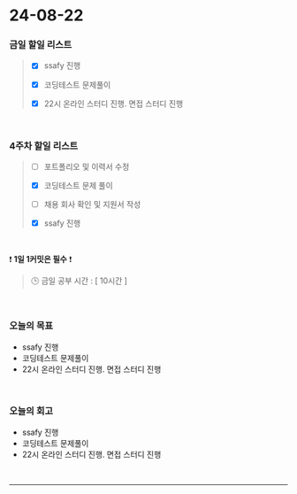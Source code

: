 # 24-08-22
### 금일 할일 리스트
> - [x]  ssafy 진행
>
> - [x]  코딩테스트 문제풀이
>
> - [x]  22시 온라인 스터디 진행. 면접 스터디 진행

<br/>

### 4주차 할일 리스트  
> - [ ]  포트폴리오 및 이력서 수정
>
> - [x]  코딩테스트 문제 풀이
>
> - [ ]  채용 회사 확인 및 지원서 작성
>
> - [x]  ssafy 진행

<br/>

❗ **1일 1커밋은 필수** ❗
> 🕒 금일 공부 시간 : [ 10시간 ]

<br/>

### 오늘의 목표
- ssafy 진행
- 코딩테스트 문제풀이
- 22시 온라인 스터디 진행. 면접 스터디 진행

<br>

### 오늘의 회고
- ssafy 진행
- 코딩테스트 문제풀이
- 22시 온라인 스터디 진행. 면접 스터디 진행



<br/>

------------  
